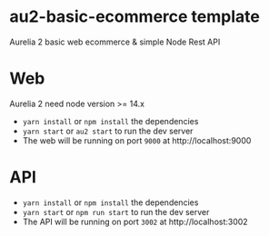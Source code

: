 # au2-basic-ecommerce template

Aurelia 2 basic web ecommerce & simple Node Rest API

# Web

Aurelia 2 need node version >= 14.x

- `yarn install` or `npm install` the dependencies
- `yarn start` or `au2 start` to run the dev server
- The web will be running on port `9000` at http://localhost:9000

# API

- `yarn install` or `npm install` the dependencies
- `yarn start` or `npm run start` to run the dev server
- The API will be running on port `3002` at http://localhost:3002